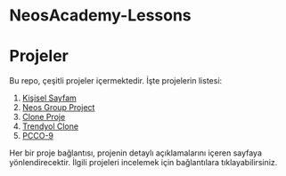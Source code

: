 # NeosAcademy-Lessons
# Projeler

Bu repo, çeşitli projeler içermektedir. İşte projelerin listesi:

1. [Kişisel Sayfam](https://alprcrk.github.io/)
2. [Neos Group Project](https://alprcrk.github.io/proje/Neos-Group-Project-main/)
3. [Clone Proje](https://alprcrk.github.io/proje/clone-proje/) 
4. [Trendyol Clone](https://alprcrk.github.io/proje/trendyol-clone/)
5. [PCCO-9](https://alprcrk.github.io/proje/Pcco-9/)

Her bir proje bağlantısı, projenin detaylı açıklamalarını içeren sayfaya yönlendirecektir. İlgili projeleri incelemek için bağlantılara tıklayabilirsiniz.
